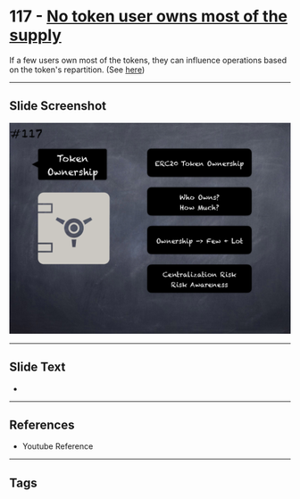 # 117 - [No token user owns most of the supply](No%20token%20user%20owns%20most%20of%20the%20supply.md)
If a few users own most of the tokens, they can influence operations based on the token's repartition. (See [here](https://github.com/crytic/building-secure-contracts/blob/master/development-guidelines/token_integration.md#token-scarcity))
___
## Slide Screenshot
![0117.png](../../images/5.Pitfalls%20and%20Best%20Practices%20201/117.png)
___
## Slide Text
- 
___
## References
- Youtube Reference
___
## Tags